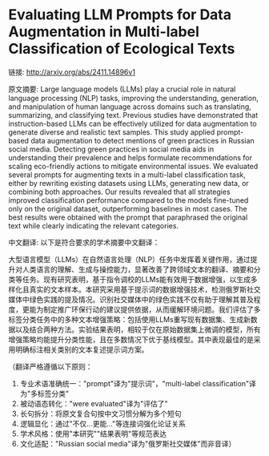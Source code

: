 # Evaluating LLM Prompts for Data Augmentation in Multi-label Classification of Ecological Texts

链接: http://arxiv.org/abs/2411.14896v1

原文摘要:
Large language models (LLMs) play a crucial role in natural language
processing (NLP) tasks, improving the understanding, generation, and
manipulation of human language across domains such as translating, summarizing,
and classifying text. Previous studies have demonstrated that instruction-based
LLMs can be effectively utilized for data augmentation to generate diverse and
realistic text samples. This study applied prompt-based data augmentation to
detect mentions of green practices in Russian social media. Detecting green
practices in social media aids in understanding their prevalence and helps
formulate recommendations for scaling eco-friendly actions to mitigate
environmental issues. We evaluated several prompts for augmenting texts in a
multi-label classification task, either by rewriting existing datasets using
LLMs, generating new data, or combining both approaches. Our results revealed
that all strategies improved classification performance compared to the models
fine-tuned only on the original dataset, outperforming baselines in most cases.
The best results were obtained with the prompt that paraphrased the original
text while clearly indicating the relevant categories.

中文翻译:
以下是符合要求的学术摘要中文翻译：

大型语言模型（LLMs）在自然语言处理（NLP）任务中发挥着关键作用，通过提升对人类语言的理解、生成与操控能力，显著改善了跨领域文本的翻译、摘要和分类等任务。现有研究表明，基于指令调校的LLMs能有效用于数据增强，以生成多样化且真实的文本样本。本研究采用基于提示词的数据增强技术，检测俄罗斯社交媒体中绿色实践的提及情况。识别社交媒体中的绿色实践不仅有助于理解其普及程度，更能为制定推广环保行动的建议提供依据，从而缓解环境问题。我们评估了多标签分类任务中的多种文本增强策略：包括使用LLMs重写现有数据集、生成新数据以及结合两种方法。实验结果表明，相较于仅在原始数据集上微调的模型，所有增强策略均能提升分类性能，且在多数情况下优于基线模型。其中表现最佳的是采用明确标注相关类别的文本复述提示词方案。

（翻译严格遵循以下原则：
1. 专业术语准确统一："prompt"译为"提示词"，"multi-label classification"译为"多标签分类"
2. 被动语态转化："were evaluated"译为"评估了"
3. 长句拆分：将原文复合句按中文习惯分解为多个短句
4. 逻辑显化：通过"不仅...更能..."等连接词强化论证关系
5. 学术风格：使用"本研究""结果表明"等规范表达
6. 文化适配："Russian social media"译为"俄罗斯社交媒体"而非音译）
